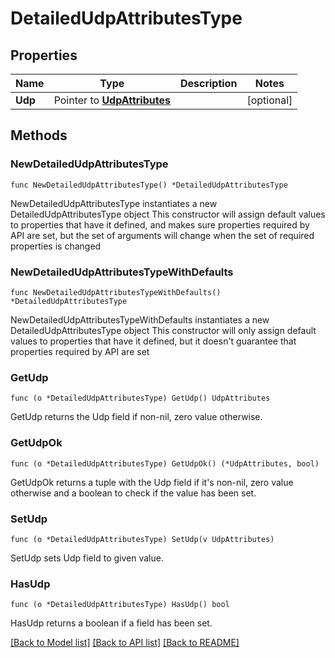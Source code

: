# DetailedUdpAttributesType

## Properties

Name | Type | Description | Notes
------------ | ------------- | ------------- | -------------
**Udp** | Pointer to [**UdpAttributes**](UdpAttributes.md) |  | [optional] 

## Methods

### NewDetailedUdpAttributesType

`func NewDetailedUdpAttributesType() *DetailedUdpAttributesType`

NewDetailedUdpAttributesType instantiates a new DetailedUdpAttributesType object
This constructor will assign default values to properties that have it defined,
and makes sure properties required by API are set, but the set of arguments
will change when the set of required properties is changed

### NewDetailedUdpAttributesTypeWithDefaults

`func NewDetailedUdpAttributesTypeWithDefaults() *DetailedUdpAttributesType`

NewDetailedUdpAttributesTypeWithDefaults instantiates a new DetailedUdpAttributesType object
This constructor will only assign default values to properties that have it defined,
but it doesn't guarantee that properties required by API are set

### GetUdp

`func (o *DetailedUdpAttributesType) GetUdp() UdpAttributes`

GetUdp returns the Udp field if non-nil, zero value otherwise.

### GetUdpOk

`func (o *DetailedUdpAttributesType) GetUdpOk() (*UdpAttributes, bool)`

GetUdpOk returns a tuple with the Udp field if it's non-nil, zero value otherwise
and a boolean to check if the value has been set.

### SetUdp

`func (o *DetailedUdpAttributesType) SetUdp(v UdpAttributes)`

SetUdp sets Udp field to given value.

### HasUdp

`func (o *DetailedUdpAttributesType) HasUdp() bool`

HasUdp returns a boolean if a field has been set.


[[Back to Model list]](../README.md#documentation-for-models) [[Back to API list]](../README.md#documentation-for-api-endpoints) [[Back to README]](../README.md)


